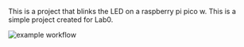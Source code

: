 This is a project that blinks the LED on a raspberry pi pico w.
This is a simple project created for Lab0.

![example workflow](https://github.com/Cromie1/Lab0/actions/workflows/main.yml/badge.svg)